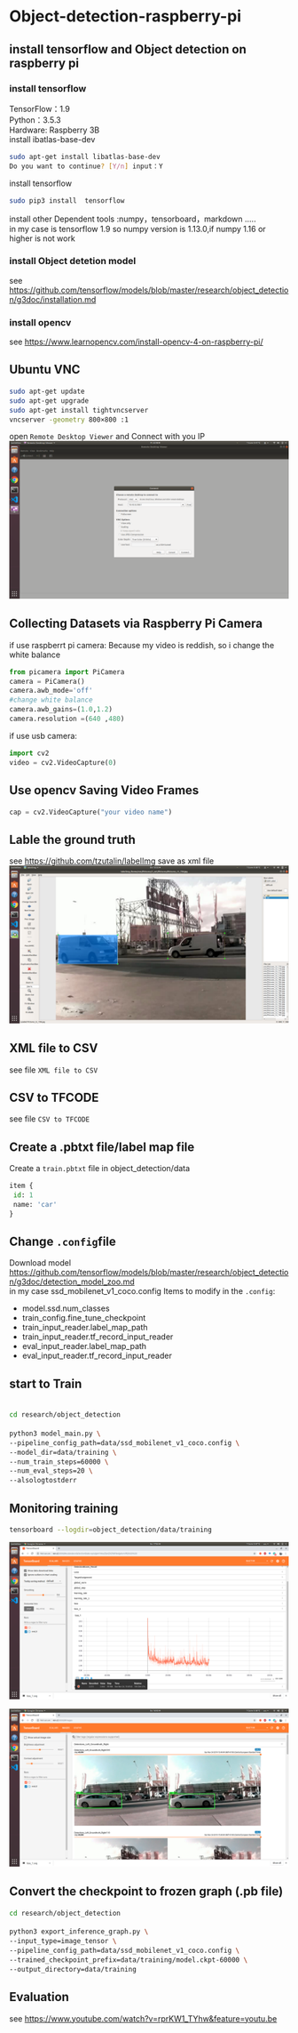 # Object-detection-raspberry-pi
## install tensorflow and Object detection on raspberry pi 
### install tensorflow 
  TensorFlow：1.9<br>
  Python：3.5.3<br>
  Hardware: Raspberry 3B<br>
  install ibatlas-base-dev 
  ```bash
  sudo apt-get install libatlas-base-dev
  Do you want to continue? [Y/n] input：Y
  ```
  install tensorflow
  ```bash
  sudo pip3 install  tensorflow
  ```
  install other Dependent tools :numpy，tensorboard，markdown .....<br>
  in my case is tensorflow 1.9 so numpy version is 1.13.0,if numpy 1.16 or higher is not work
### install Object detetion model
see https://github.com/tensorflow/models/blob/master/research/object_detection/g3doc/installation.md

### install opencv
see https://www.learnopencv.com/install-opencv-4-on-raspberry-pi/

## Ubuntu VNC
``` bash
sudo apt-get update
sudo apt-get upgrade
sudo apt-get install tightvncserver
vncserver -geometry 800×800 :1
```
open `Remote Desktop Viewer` and Connect with you IP
![](https://github.com/RenShuang1993/object-detection-raspberry-pi/blob/master/image/Screenshot%20from%202019-12-20%2022-48-20.png)

## Collecting Datasets via Raspberry Pi Camera
if use raspberrt pi camera:
Because my video is reddish, so i change the white balance
```python
from picamera import PiCamera
camera = PiCamera()
camera.awb_mode='off'
#change white balance 
camera.awb_gains=(1.0,1.2)
camera.resolution =(640 ,480)
```
if use usb camera:
```python
import cv2
video = cv2.VideoCapture(0)
```
## Use opencv Saving Video Frames
```python
cap = cv2.VideoCapture("your video name")
```
## Lable the ground truth
see https://github.com/tzutalin/labelImg
save as xml file
![](https://github.com/RenShuang1993/object-detection-raspberry-pi/blob/master/image/Screenshot%20from%202019-11-28%2012-22-42.png)

## XML file to CSV 
see file `XML file to CSV`

## CSV to TFCODE
see file  `CSV to TFCODE`

## Create a .pbtxt file/label map file
Create a `train.pbtxt` file in object_detection/data
```python
item {
 id: 1
 name: 'car'
}
```
## Change `.config`file 
Download model https://github.com/tensorflow/models/blob/master/research/object_detection/g3doc/detection_model_zoo.md <br>
in my case ssd_mobilenet_v1_coco.config
Items to modify in the `.config`:<br>
  * model.ssd.num_classes<br>
  * train_config.fine_tune_checkpoint<br>
  * train_input_reader.label_map_path<br>
  * train_input_reader.tf_record_input_reader<br>
  * eval_input_reader.label_map_path<br>
  * eval_input_reader.tf_record_input_reader<br>
## start to Train 
```bash

cd research/object_detection

python3 model_main.py \
--pipeline_config_path=data/ssd_mobilenet_v1_coco.config \
--model_dir=data/training \
--num_train_steps=60000 \
--num_eval_steps=20 \
--alsologtostderr
```
## Monitoring training
```bash
tensorboard --logdir=object_detection/data/training
```
![](https://github.com/RenShuang1993/object-detection-raspberry-pi/blob/master/image/Screenshot%20from%202019-11-24%2017-02-04.png)

![](https://github.com/RenShuang1993/object-detection-raspberry-pi/blob/master/image/Screenshot%20from%202019-11-24%2016-43-08.png)

## Convert the checkpoint to frozen graph (.pb file)
```bash
cd research/object_detection

python3 export_inference_graph.py \
--input_type=image_tensor \
--pipeline_config_path=data/ssd_mobilenet_v1_coco.config \
--trained_checkpoint_prefix=data/training/model.ckpt-60000 \
--output_directory=data/training
```
## Evaluation
see https://www.youtube.com/watch?v=rprKW1_TYhw&feature=youtu.be

